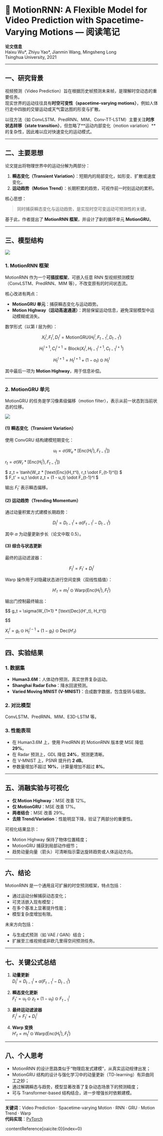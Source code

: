 # 📘 MotionRNN: A Flexible Model for Video Prediction with Spacetime-Varying Motions — 阅读笔记

**论文信息**  
Haixu Wu*, Zhiyu Yao*, Jianmin Wang, Mingsheng Long  
Tsinghua University, 2021

---

## 一、研究背景

视频预测（Video Prediction）旨在根据历史帧预测未来帧，是理解时空动态的重要任务。  
现实世界的运动往往具有**时空可变性（spacetime-varying motions）**，例如人体行走中四肢的交替运动或天气雷达图的形变与扩散。

以往方法（如 ConvLSTM、PredRNN、MIM、Conv-TT-LSTM）主要关注**时序状态转移（state transition）**，但忽略了**运动内部变化（motion variation）**的复杂性，因此难以应对快速变化的运动模式。

---

## 二、主要思想

论文提出将物理世界中的运动分解为两部分：

1. **瞬态变化（Transient Variation）**：短期内的局部变化，如形变、扩散或速度变化。  
2. **运动趋势（Motion Trend）**：长期积累的趋势，可视作前一时刻运动的累积。

核心思想：  

> 同时捕获瞬态变化与运动趋势，是实现时空可变运动可预测性的关键。

基于此，作者提出了 **MotionRNN 框架**，并设计了新的循环单元 **MotionGRU**。

---

## 三、模型结构

![](/Users/sjyzy/Library/Application%20Support/marktext/images/2025-10-29-22-34-13-image.png)

### 1. MotionRNN 框架

MotionRNN 作为一个**可插拔框架**，可嵌入任意 RNN 型视频预测模型（ConvLSTM、PredRNN、MIM 等），不改变原有的时间状态流。  

核心改进有两点：

- **MotionGRU 单元**：捕获瞬态变化与运动趋势。
- **Motion Highway（运动高速通道）**：跨层保留运动信息，避免深层模型中运动模糊或消失。

数学形式（以第 $l$ 层为例）：

$$
X_t^l, F_t^l, D_t^l = \text{MotionGRU}(H_t^l, F_{t-1}^l, D_{t-1}^l)
$$

$$
H_t^{l+1}, C_t^{l+1} = \text{Block}(X_t^l, H_{t-1}^{l+1}, C_{t-1}^{l+1})
$$

$$
H_t^{l+1} = H_t^{l+1} + (1 - o_t) \odot H_t^l
$$

其中最后一项为 **Motion Highway**，用于信息补偿。

---

### 2. MotionGRU 单元

MotionGRU 的任务是学习像素级偏移（motion filter），表示从前一状态到当前状态的位移。

![](/Users/sjyzy/Library/Application%20Support/marktext/images/2025-10-29-22-34-30-image.png)

#### (1) 瞬态变化（Transient Variation）

使用 ConvGRU 结构建模短期变化：

$$
u_t = \sigma(W_u * [\text{Enc}(H_t^l), F_{t-1}^l])
$$

$r_t = \sigma(W_r * [\text{Enc}(H_t^l), F_{t-1}^l])$

$
z_t = \tanh(W_z * [\text{Enc}(H_t^l), r_t \odot F_{t-1}^l])
$  
$
F_t' = u_t \odot z_t + (1 - u_t) \odot F_{t-1}^l
$

输出 $F_t'$ 表示瞬态偏移。

#### (2) 运动趋势（Trending Momentum）

通过动量积累方式建模长期趋势：

$$
D_t^l = D_{t-1}^l + \alpha (F_{t-1}^l - D_{t-1}^l)
$$

其中 $\alpha$ 为动量更新步长（论文中取 $0.5$）。

#### (3) 综合与状态更新

最终的运动滤波器：

$$
F_t^l = F_t' + D_t^l
$$

Warp 操作用于对隐藏状态进行空间变换（双线性插值）：

$$
H'_t = m_t^l \odot \text{Warp}(\text{Enc}(H_t^l), F_t^l)
$$

输出门控制最终输出：

$$
g_t = \sigma(W_{1×1} * [\text{Dec}(H'_t), H_t^l])

$$

$X_t^l = g_t \odot H_t^{l-1} + (1 - g_t) \odot \text{Dec}(H'_t)$


---

## 四、实验结果

### 1. 数据集

- **Human3.6M**：人体动作预测，真实世界复杂运动。
- **Shanghai Radar Echo**：降水回波预测。
- **Varied Moving MNIST (V-MNIST)**：合成数字数据，包含旋转与缩放。

### 2. 对比模型

ConvLSTM、PredRNN、MIM、E3D-LSTM 等。

### 3. 性能表现

- 在 Human3.6M 上，使用 PredRNN 的 MotionRNN 版本使 MSE 降低 **29%**。
- 在 Radar 预测上，GDL 降低 **24%**，预测更清晰。
- 在 V-MNIST 上，PSNR 提升约 **2 dB**。
- 参数量增加不超过 **10%**，计算量增加不超过 **8%**。

---

## 五、消融实验与可视化

- **仅 Motion Highway**：MSE 改善 12%。  
- **仅 MotionGRU**：MSE 改善 17%。  
- **两者结合**：MSE 改善 29%。  
- **去除 Trend/Variation**：性能明显下降，验证了两部分的重要性。

可视化结果显示：

- Motion Highway 保持了物体位置精度；
- MotionGRU 捕获到局部动作细节；
- 趋势动量向量（箭头）可清晰指示雷达旋转趋势或人体运动方向。

---

## 六、结论

MotionRNN 是一个通用且可扩展的时空预测框架，特点包括：

- 通过运动分解捕获动态变化；
- 可灵活嵌入现有模型；
- 在多个基准上显著提升性能；
- 模型复杂度增加有限。

未来方向包括：

- 与生成式预测（如 VAE / GAN）结合；
- 扩展至三维视频或非欧几里得空间预测任务。

---

## 七、关键公式总结

1. **动量更新**  
   $D_t^l = D_{t-1}^l + \alpha(F_{t-1}^l - D_{t-1}^l)$  

2. **瞬态变化更新**  
   $F_t' = u_t \odot z_t + (1 - u_t) \odot F_{t-1}^l$  

3. **最终运动滤波器**  
   $F_t^l = F_t' + D_t^l$  

4. **Warp 变换**  
   $H'_t = m_t^l \odot \text{Warp}(\text{Enc}(H_t^l), F_t^l)$  

---

## 八、个人思考

- MotionRNN 的设计思路类似于“物理启发式建模”，从真实运动规律出发；
- MotionGRU 结构的设计与强化学习中的动量更新（TD-learning）有异曲同工之妙；
- 通过解耦瞬态与趋势，模型显著改善了复杂动态场景下的预测精度；
- 可与 Transformer-based 结构结合，进一步增强长时依赖建模。

---

**关键词**：Video Prediction · Spacetime-varying Motion · RNN · GRU · Motion Trend · Warp  
**代码实现**：[PyTorch](https://pytorch.org/)  

:contentReference[oaicite:0]{index=0}
